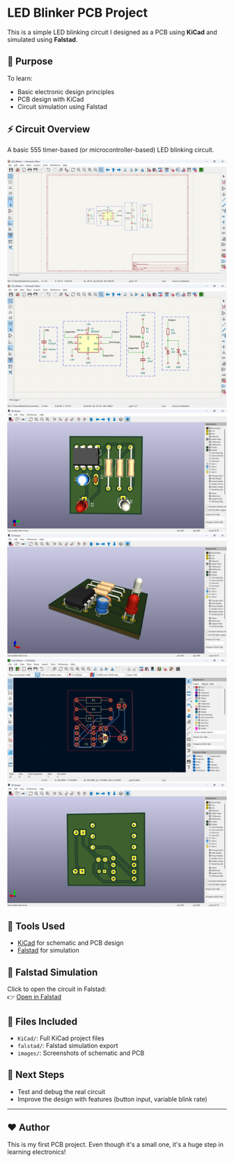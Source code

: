 # LED Blinker PCB Project

This is a simple LED blinking circuit I designed as a PCB using **KiCad** and simulated using **Falstad**.

## 🧠 Purpose
To learn:
- Basic electronic design principles
- PCB design with KiCad
- Circuit simulation using Falstad

## ⚡ Circuit Overview
A basic 555 timer-based (or microcontroller-based) LED blinking circuit.

![Schematic](KiCad/schematic.png)
![Schematic](KiCad/schematic_zoom.png)
![PCB Layout](KiCad/pcb_render.png)
![PCB Layout](KiCad/pcb_render_3D.png)
![PCB Layout](KiCad/pcb_routing.png)
![PCB Layout](KiCad/pcb_render_back.png)

## 🧰 Tools Used
- [KiCad](https://www.kicad.org/) for schematic and PCB design
- [Falstad](https://www.falstad.com/circuit/) for simulation

## 🔗 Falstad Simulation
Click to open the circuit in Falstad:  
👉 [Open in Falstad](falstad/led_blinker.falstad.html)

## 📂 Files Included
- `KiCad/`: Full KiCad project files
- `falstad/`: Falstad simulation export
- `images/`: Screenshots of schematic and PCB
  
## 🏁 Next Steps
- Test and debug the real circuit
- Improve the design with features (button input, variable blink rate)

---

## ❤️ Author
This is my first PCB project. Even though it's a small one, it's a huge step in learning electronics!

